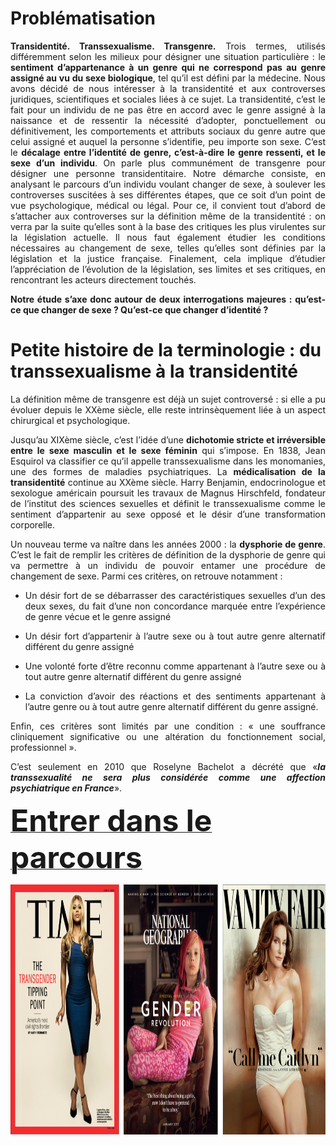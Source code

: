 

# Problématisation

<p align= "justify"><B>Transidentité. Transsexualisme. Transgenre.</B> Trois termes, utilisés différemment selon les milieux pour désigner une situation particulière : le <B>sentiment d’appartenance à un genre qui ne correspond pas au genre assigné au vu du sexe biologique</B>, tel qu’il est défini par la médecine. Nous avons décidé de nous intéresser à la transidentité et aux controverses juridiques, scientifiques et sociales liées à ce sujet. La transidentité, c’est le fait pour un individu de ne pas être en accord avec le genre assigné à la naissance et de ressentir la nécessité d’adopter, ponctuellement ou définitivement, les comportements et attributs sociaux du genre autre que celui assigné et auquel la personne s’identifie, peu importe son sexe. C’est le <B>décalage entre l’identité de genre, c’est-à-dire le genre ressenti, et le sexe d’un individu</B>. On parle plus communément de transgenre pour désigner une personne transidentitaire. Notre démarche consiste, en analysant le parcours d’un individu voulant changer de sexe, à soulever les controverses suscitées à ses différentes étapes, que ce soit d’un point de vue psychologique, médical ou légal. Pour ce, il convient tout d’abord de s’attacher aux controverses sur la définition même de la transidentité : on verra par la suite qu’elles sont à la base des critiques les plus virulentes sur la législation actuelle. Il nous faut également étudier les conditions nécessaires au changement de sexe, telles qu’elles sont définies par la législation et la justice française. Finalement, cela implique d’étudier l’appréciation de l’évolution de la législation, ses limites et ses critiques, en rencontrant les acteurs directement touchés.</p>

<p align= "justify"><B>Notre étude s’axe donc autour de deux interrogations majeures : qu’est-ce que changer de sexe ? Qu’est-ce que changer d’identité ?</B></p>

# Petite histoire de la terminologie : du transsexualisme à la transidentité

<p align= "justify">La définition même de transgenre est déjà un sujet controversé : si elle a pu évoluer depuis le XXème siècle, elle reste intrinsèquement liée à un aspect chirurgical et psychologique. </p>

<p align= "justify">Jusqu’au XIXème siècle, c’est l’idée d’une <B>dichotomie stricte et irréversible entre le sexe masculin et le sexe féminin</B> qui s’impose. En 1838, Jean Esquirol va classifier ce qu’il appelle transsexualisme dans les monomanies, une des formes de maladies psychiatriques. La <B>médicalisation de la transidentité</B> continue au XXème siècle. Harry Benjamin, endocrinologue et sexologue américain poursuit les travaux de Magnus Hirschfeld, fondateur de l’institut des sciences sexuelles et définit le transsexualisme comme le sentiment d’appartenir au sexe opposé et le désir d’une transformation corporelle. </p>

<p align= "justify">Un nouveau terme va naître dans les années 2000 : la <B>dysphorie de genre</B>. C’est le fait de remplir les critères de définition de la dysphorie de genre qui va permettre à un individu de pouvoir entamer une procédure de changement de sexe. Parmi ces critères, on retrouve notamment :</p>

*	<p align= "justify">Un désir fort de se débarrasser des caractéristiques sexuelles d’un des deux sexes, du fait d’une non concordance marquée entre l’expérience de genre vécue et le genre assigné</p>
*	<p align= "justify">Un désir fort d’appartenir à l’autre sexe ou à tout autre genre alternatif différent du genre assigné</p>
*	<p align= "justify">Une volonté forte d’être reconnu comme appartenant à l’autre sexe ou à tout autre genre alternatif différent du genre assigné</p>
*	<p align= "justify">La conviction d’avoir des réactions et des sentiments appartenant à l’autre genre ou à tout autre genre alternatif différent du genre assigné.</p>

<p align= "justify">Enfin, ces critères sont limités par une condition : « une souffrance cliniquement significative ou une altération du fonctionnement social, professionnel ».</p>

<p align= "justify">C’est seulement en 2010 que Roselyne Bachelot a décrété que «<I><B>la transsexualité ne sera plus considérée comme une affection psychiatrique en France</B></I>».</p>

[<B><font size=20px>Entrer dans le parcours</font></B>](https://controverses.github.io/transidentite/page1)

<img src="https://github.com/controverses/transidentite/blob/master/photomag.png?raw=true" width="800" height="400" alt="Two foxes">



